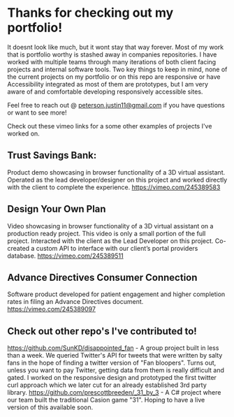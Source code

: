 Thanks for checking out my portfolio!
========================================
It doesnt look like much, but it wont stay that way forever. Most of my work that is portfolio worthy is stashed away in companies repositories. I have worked with multiple teams through many iterations of both client facing projects and internal software tools. Two key things to keep in mind, none of the current projects on my portfolio or on this repo are responsive or have Accessibility integrated as most of them are prototypes, but I am very aware of and comfortable developing responsively accessible sites. 

Feel free to reach out @ peterson.justin11@gmail.com if you have questions or want to see more!

Check out these vimeo links for a some other examples of projects I've worked on.

## Trust Savings Bank:
Product demo showcasing in browser functionality of a 3D virtual assistant. Operated as the lead developer/designer on this project and worked directly with the client to complete the experience.
https://vimeo.com/245389583


## Design Your Own Plan
Video showcasing in browser functionality of a 3D virtual assistant on a production ready project. This video is only a small portion of the full project. Interacted with the client as the Lead Developer on this project. Co-created a custom API to interface with our client’s portal providers database.
https://vimeo.com/245389511

## Advance Directives Consumer Connection
Software product developed for patient engagement and higher completion rates in filing an Advance Directives document.
https://vimeo.com/245389097

## Check out other repo's I've contributed to! 
https://github.com/SunKD/disappointed_fan - A group project built in less than a week. We queried Twitter's API for tweets that were written by salty fans in the hope of finding a twitter version of "Fan bloopers". Turns out, unless you want to pay Twitter, getting data from them is really difficult and gated. I worked on the responsive design and prototyped the first twitter curl approach which we later cut for an already established 3rd party library. 
https://github.com/prescottbreeden/_31_by_3 - A C# project where our team built the traditional Casion game "31". Hoping to have a live version of this available soon. 

